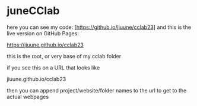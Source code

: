 # juneCClab

here you can see my code: [https://github.io/jiuune/cclab23] and this is the live version on GitHub Pages:

https://jiuune.github.io/cclab23

this is the root, or very base of my cclab folder 

if you see this on a URL that looks like 

jiuune.github.io/cclab23

then you can append project/website/folder names to the url to get to the actual webpages 
